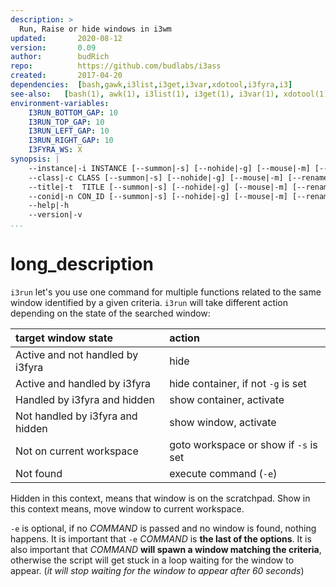 ```yaml
---
description: >
  Run, Raise or hide windows in i3wm
updated:       2020-08-12
version:       0.09
author:        budRich
repo:          https://github.com/budlabs/i3ass
created:       2017-04-20
dependencies:  [bash,gawk,i3list,i3get,i3var,xdotool,i3fyra,i3]
see-also:   [bash(1), awk(1), i3list(1), i3get(1), i3var(1), xdotool(1), i3fyra(1)]
environment-variables:
    I3RUN_BOTTOM_GAP: 10
    I3RUN_TOP_GAP: 10
    I3RUN_LEFT_GAP: 10
    I3RUN_RIGHT_GAP: 10
    I3FYRA_WS: X
synopsis: |
    --instance|-i INSTANCE [--summon|-s] [--nohide|-g] [--mouse|-m] [--rename|-x OLD_NAME] [--force|-f] [--FORCE|-F] [--command|-e COMMAND]
    --class|-c CLASS [--summon|-s] [--nohide|-g] [--mouse|-m] [--rename|-x OLD_NAME] [--force|-f] [--FORCE|-F] [--command|-e COMMAND]
    --title|-t  TITLE [--summon|-s] [--nohide|-g] [--mouse|-m] [--rename|-x OLD_NAME] [--force|-f] [--FORCE|-F] [--command|-e COMMAND]
    --conid|-n CON_ID [--summon|-s] [--nohide|-g] [--mouse|-m] [--rename|-x OLD_NAME] [--force|-f] [--FORCE|-F] [--command|-e COMMAND]
    --help|-h
    --version|-v
...
```



# long_description

`i3run` let's you use one command for multiple functions related to the same window identified by a given criteria. 
`i3run` will take different action depending on the state of the searched window:  

| **target window state**          | **action**
|:---------------------------------|:------------
| Active and not handled by i3fyra | hide
| Active and handled by i3fyra     | hide container, if not `-g` is set
| Handled by i3fyra and hidden     | show container, activate
| Not handled by i3fyra and hidden | show window, activate
| Not on current workspace         | goto workspace or show if `-s` is set
| Not found                        | execute command (`-e`)


Hidden in this context, 
means that window is on the scratchpad.
Show in this context means, 
move window to current workspace.  


`-e` is optional, if no *COMMAND* is passed and no window is found, 
nothing happens. 
It is important that `-e` *COMMAND* is **the last of the options**. 
It is also important that *COMMAND* **will spawn a window matching the criteria**, 
otherwise the script will get stuck in a loop waiting for the window to appear.
(*it will stop waiting for the window to appear after 60 seconds*)
